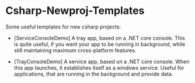 # Csharp-Newproj-Templates

Some useful templates for new csharp projects:

- [ServiceConsoleDemo] A tray app, based on a .NET core console. This is quite useful, if you want your app to be running in background, while still maintaining maximum cross-platform features.

- [TrayConsoleDemo] A service app, based on a .NET core console. When this app launches, it establishes itself as a windows service. Useful for applications, that are running in the background and provide data.
